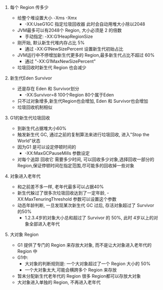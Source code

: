 1. 每个 Region 传多少
    - 给整个堆设置大小 -Xms -Xmx
        - -XX:UseG1GC 指定垃圾回收器  此时会自动用堆大小除以2048
    - JVM最多可以有2048个 Region, 大小必须是 2 的倍数
        - 手动指定: -XX:G1HeapRegionSize
    - 刚开始, 默认新生代堆内存占比 5%
        - 通过 -XX:G1NewSizePercent 设置新生代初始占比
    - JVM运行中不停增加新生代更多的 Region,最多新生代占比不超过 60%
        - 通过 "-XX:G1MaxNewSizePercent"
    - 垃圾回收时新生代 Region 也会减少

2. 新生代Eden Survivor
    - 还是存在 Eden 和 Survivor划分
        - -XX:Survivor=8  100个Region 80个属于Eden
    - 只不过对象增多,新生代Region也会增加, Eden 和 Survivor也会增加
    - 垃圾回收机制相似
    
3. G1的新生代垃圾回收
    - 到新生代占据堆大小60%
    - 触发新生代 GC, 通过之前的复制算法来进行垃圾回收, 进入"Stop the World"状态
    - 因为G1 是可以设定停顿时间的  
        - -XX:MaxGCPauseMills 参数设定
    - 对每个追踪 回收它 需要多少时间, 可以回收多少对象,选择回收一部分的Region,保证停顿时间在指定范围,尽可能多的回收掉一些对象


4. 对象进入老年代
    - 和之前差不多一样, 老年代最多可以占据40%
    - 新生代躲过了很多次垃圾回收达到了一定年龄, -XX:MaxTenuringThreshold 参数可以设置这个参数
    - 动态年龄判断, 一旦发现某次新生代 GC 过后, 存活对象超过了 Survivor 的50%
        - 1.2.3.4岁的对象大小总和超过了 Survivor 的 50%, 此时 4岁以上的对象全部进入老年代


5. 大对象 Region
    - G1 提供了专门的 Region 来存放大对象, 而不是让大对象进入老年代的 Region 中
    - G1中: 
        - 大对象的判断规则是: 一个大对象超过了一个 Region 大小的 50%
        - 一个大对象太大,可能会横跨多个 Region 来存放
    - 暂未分配新生代老年代的 Region 很多 Region都可以存放大对象
    - 大对象进入单独的 Region, 不再进入老年代